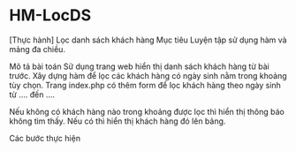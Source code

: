 # HM-LocDS

[Thực hành] Lọc danh sách khách hàng
Mục tiêu
Luyện tập sử dụng hàm và mảng đa chiều.

Mô tả bài toán
Sử dụng trang web hiển thị danh sách khách hàng từ bài trước. Xây dựng hàm để lọc các khách hàng có ngày sinh nằm trong khoảng tùy chọn. Trang index.php có thêm form để lọc khách hàng theo ngày sinh từ …. đến …. 

Nếu không có khách hàng nào trong khoảng được lọc thì hiển thị thông báo không tìm thấy. Nếu có thì hiển thị khách hàng đó lên bảng.

Các bước thực hiện
